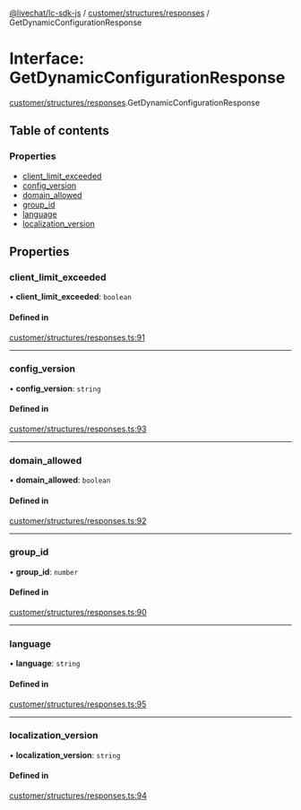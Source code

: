 [@livechat/lc-sdk-js](../README.md) / [customer/structures/responses](../modules/customer_structures_responses.md) / GetDynamicConfigurationResponse

# Interface: GetDynamicConfigurationResponse

[customer/structures/responses](../modules/customer_structures_responses.md).GetDynamicConfigurationResponse

## Table of contents

### Properties

- [client\_limit\_exceeded](customer_structures_responses.GetDynamicConfigurationResponse.md#client_limit_exceeded)
- [config\_version](customer_structures_responses.GetDynamicConfigurationResponse.md#config_version)
- [domain\_allowed](customer_structures_responses.GetDynamicConfigurationResponse.md#domain_allowed)
- [group\_id](customer_structures_responses.GetDynamicConfigurationResponse.md#group_id)
- [language](customer_structures_responses.GetDynamicConfigurationResponse.md#language)
- [localization\_version](customer_structures_responses.GetDynamicConfigurationResponse.md#localization_version)

## Properties

### client\_limit\_exceeded

• **client\_limit\_exceeded**: `boolean`

#### Defined in

[customer/structures/responses.ts:91](https://github.com/livechat/lc-sdk-js/blob/5f5afdd/src/customer/structures/responses.ts#L91)

___

### config\_version

• **config\_version**: `string`

#### Defined in

[customer/structures/responses.ts:93](https://github.com/livechat/lc-sdk-js/blob/5f5afdd/src/customer/structures/responses.ts#L93)

___

### domain\_allowed

• **domain\_allowed**: `boolean`

#### Defined in

[customer/structures/responses.ts:92](https://github.com/livechat/lc-sdk-js/blob/5f5afdd/src/customer/structures/responses.ts#L92)

___

### group\_id

• **group\_id**: `number`

#### Defined in

[customer/structures/responses.ts:90](https://github.com/livechat/lc-sdk-js/blob/5f5afdd/src/customer/structures/responses.ts#L90)

___

### language

• **language**: `string`

#### Defined in

[customer/structures/responses.ts:95](https://github.com/livechat/lc-sdk-js/blob/5f5afdd/src/customer/structures/responses.ts#L95)

___

### localization\_version

• **localization\_version**: `string`

#### Defined in

[customer/structures/responses.ts:94](https://github.com/livechat/lc-sdk-js/blob/5f5afdd/src/customer/structures/responses.ts#L94)
